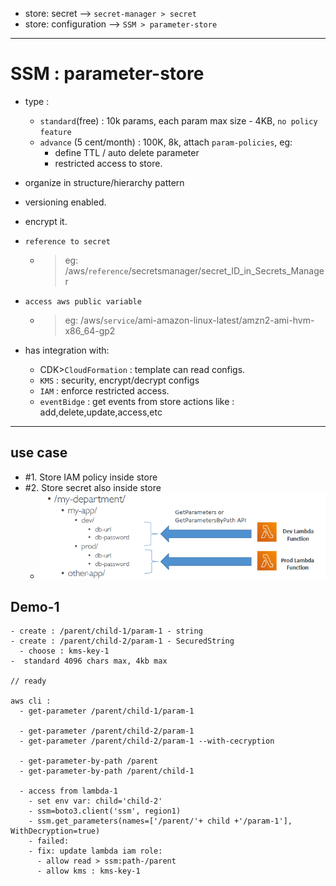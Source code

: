 - store: secret --> `secret-manager > secret`
- store: configuration --> `SSM > parameter-store`
---
# SSM : parameter-store
- type : 
  - `standard`(free) : 10k params, each param max size - 4KB, `no policy feature`
  - `advance` (5 cent/month) : 100K, 8k, attach `param-policies`, eg:
    - define TTL / auto delete parameter
    - restricted access to store.

- organize in structure/hierarchy pattern
- versioning enabled.
- encrypt it.

- `reference to secret `
  - > eg: /aws/`reference`/secretsmanager/secret_ID_in_Secrets_Manager
  
- `access aws public variable `
  - > eg: /aws/`service`/ami-amazon-linux-latest/amzn2-ami-hvm-x86_64-gp2

- has integration with:
    - CDK>`CloudFormation` : template can read configs.
    - `KMS` : security, encrypt/decrypt configs
    - `IAM` : enforce restricted access.
    - `eventBidge` : get events from store actions like : add,delete,update,access,etc
--- 
## use case
- #1. Store IAM policy inside store
- #2. Store secret also inside store
  - ![img.png](../99_img/security/acm/img.png)

## Demo-1
```
- create : /parent/child-1/param-1 - string
- create : /parent/child-2/param-1 - SecuredString
  - choose : kms-key-1
-  standard 4096 chars max, 4kb max

// ready

aws cli :
  - get-parameter /parent/child-1/param-1
  
  - get-parameter /parent/child-2/param-1
  - get-parameter /parent/child-2/param-1 --with-cecryption
  
  - get-parameter-by-path /parent
  - get-parameter-by-path /parent/child-1
  
  - access from lambda-1
    - set env var: child='child-2'
    - ssm=boto3.client('ssm', region1)
    - ssm.get_parameters(names=['/parent/'+ child +'/param-1'], WithDecryption=true)
    - failed:
    - fix: update lambda iam role:
      - allow read > ssm:path-/parent
      - allow kms : kms-key-1
```

